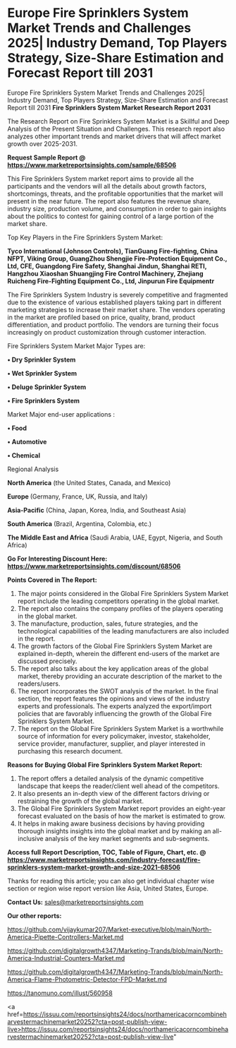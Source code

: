 # Europe Fire Sprinklers System Market Trends and Challenges 2025| Industry Demand, Top Players Strategy, Size-Share Estimation and Forecast Report till 2031
Europe Fire Sprinklers System Market Trends and Challenges 2025| Industry Demand, Top Players Strategy, Size-Share Estimation and Forecast Report till 2031
<strong>Fire Sprinklers System Market Research Report 2031</strong>

The Research Report on Fire Sprinklers System Market is a Skillful and Deep Analysis of the Present Situation and Challenges. This research report also analyzes other important trends and market drivers that will affect market growth over 2025-2031.

<strong>Request Sample Report @ <a href=https://www.marketreportsinsights.com/sample/68506>https://www.marketreportsinsights.com/sample/68506</a></strong>

This Fire Sprinklers System market report aims to provide all the participants and the vendors will all the details about growth factors, shortcomings, threats, and the profitable opportunities that the market will present in the near future. The report also features the revenue share, industry size, production volume, and consumption in order to gain insights about the politics to contest for gaining control of a large portion of the market share.

Top Key Players in the Fire Sprinklers System Market:

<strong>Tyco International (Johnson Controls), TianGuang Fire-fighting, China NFPT, Viking Group, GuangZhou Shengjie Fire-Protection Equipment Co., Ltd, CFE, Guangdong Fire Safety, Shanghai Jindun, Shanghai RETI, Hangzhou Xiaoshan Shuangjing Fire Control Machinery, Zhejiang Ruicheng Fire-Fighting Equipment Co., Ltd, Jinpurun Fire Equipmentr</strong>

The Fire Sprinklers System Industry is severely competitive and fragmented due to the existence of various established players taking part in different marketing strategies to increase their market share. The vendors operating in the market are profiled based on price, quality, brand, product differentiation, and product portfolio. The vendors are turning their focus increasingly on product customization through customer interaction.

Fire Sprinklers System Market Major Types are:

<strong>• Dry Sprinkler System

• Wet Sprinkler System

• Deluge Sprinkler System

• Fire Sprinklers System</strong>

Market Major end-user applications :

<strong>• Food

• Automotive

• Chemical</strong>

Regional Analysis

</u><strong><b>North America</b></strong> (the United States, Canada, and Mexico)

<strong><b>Europe </b></strong>(Germany, France, UK, Russia, and Italy)

<strong><b>Asia-Pacific</b></strong> (China, Japan, Korea, India, and Southeast Asia)

<strong><b>South America</b></strong> (Brazil, Argentina, Colombia, etc.)

<strong><b>The Middle East and Africa</b></strong> (Saudi Arabia, UAE, Egypt, Nigeria, and South Africa)

<strong>Go For Interesting Discount Here: <a href=https://www.marketreportsinsights.com/discount/68506>https://www.marketreportsinsights.com/discount/68506</a></strong>

<strong>Points Covered in The Report:</strong>
<ol>
  <li>The major points considered in the Global Fire Sprinklers System Market report include the leading competitors operating in the global market.</li>
  <li>The report also contains the company profiles of the players operating in the global market.</li>
  <li>The manufacture, production, sales, future strategies, and the technological capabilities of the leading manufacturers are also included in the report.</li>
  <li>The growth factors of the Global Fire Sprinklers System Market are explained in-depth, wherein the different end-users of the market are discussed precisely.</li>
  <li>The report also talks about the key application areas of the global market, thereby providing an accurate description of the market to the readers/users.</li>
  <li>The report incorporates the SWOT analysis of the market. In the final section, the report features the opinions and views of the industry experts and professionals. The experts analyzed the export/import policies that are favorably influencing the growth of the Global Fire Sprinklers System Market.</li>
  <li>The report on the Global Fire Sprinklers System Market is a worthwhile source of information for every policymaker, investor, stakeholder, service provider, manufacturer, supplier, and player interested in purchasing this research document.</li>
</ol>
<strong>Reasons for Buying Global Fire Sprinklers System Market Report:</strong>

<ol>
  <li>The report offers a detailed analysis of the dynamic competitive landscape that keeps the reader/client well ahead of the competitors.</li>
  <li>It also presents an in-depth view of the different factors driving or restraining the growth of the global market.</li>
  <li>The Global Fire Sprinklers System Market report provides an eight-year forecast evaluated on the basis of how the market is estimated to grow.</li>
  <li>It helps in making aware business decisions by having providing thorough insights insights into the global market and by making an all-inclusive analysis of the key market segments and sub-segments.</li>
</ol>
<strong>Access full Report Description, TOC, Table of Figure, Chart, etc. @ <a href=https://www.marketreportsinsights.com/industry-forecast/fire-sprinklers-system-market-growth-and-size-2021-68506>https://www.marketreportsinsights.com/industry-forecast/fire-sprinklers-system-market-growth-and-size-2021-68506</a></strong>


Thanks for reading this article; you can also get individual chapter wise section or region wise report version like Asia, United States, Europe.

<strong>Contact Us:</strong>
sales@marketreportsinsights.com

<strong>Our other reports:</strong>

<a href=https://github.com/vijaykumar207/Market-executive/blob/main/North-America-Pipette-Controllers-Market.md>https://github.com/vijaykumar207/Market-executive/blob/main/North-America-Pipette-Controllers-Market.md</a>

<a href=https://github.com/digitalgrowth4347/Marketing-Trands/blob/main/North-America-Industrial-Counters-Market.md>https://github.com/digitalgrowth4347/Marketing-Trands/blob/main/North-America-Industrial-Counters-Market.md</a>

<a href=https://github.com/digitalgrowth4347/Marketing-Trands/blob/main/North-America-Flame-Photometric-Detector-FPD-Market.md>https://github.com/digitalgrowth4347/Marketing-Trands/blob/main/North-America-Flame-Photometric-Detector-FPD-Market.md</a>

<a href=https://tanomuno.com/illust/560958>https://tanomuno.com/illust/560958</a>

<a href=https://issuu.com/reportsinsights24/docs/northamericacorncombineharvestermachinemarket20252?cta=post-publish-view-live>https://issuu.com/reportsinsights24/docs/northamericacorncombineharvestermachinemarket20252?cta=post-publish-view-live</a>"
